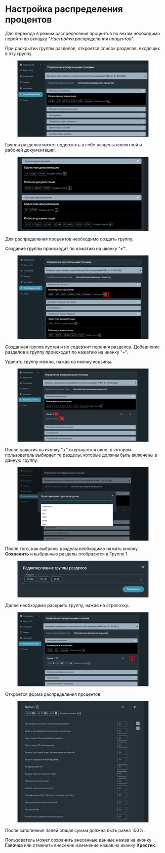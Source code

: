 # Настройка распределения процентов

Для перехода в режим распределения процентов по вехам необходимо перейти во вкладку "_Настройка распределения процентов_".

При раскрытии группы разделов, откроется список разделов, входящих в эту группу.

<figure><img src="../../gitbook/assets/image (64).png" alt=""><figcaption></figcaption></figure>

Группа разделов может содержать в себе разделы проектной и рабочей документации.

<figure><img src="../../gitbook/assets/image (65).png" alt=""><figcaption></figcaption></figure>

Для распределения процентов необходимо создать группу.&#x20;

Создание группы происходит по нажатию на иконку "**+".**

<figure><img src="../../gitbook/assets/image (66).png" alt=""><figcaption></figcaption></figure>

Созданная группа пустая и не содержит перечня разделов. Добавление разделов в группу происходит по нажатию на иконку "+".&#x20;

Удалить группу можно, нажав на иконку корзины.

<figure><img src="../../gitbook/assets/image (69).png" alt=""><figcaption></figcaption></figure>

После нажатия на иконку "+" открывается окно, в котором пользователь выбирает те разделы, которые должны быть включены в данную группу.

<figure><img src="../../gitbook/assets/image (70).png" alt=""><figcaption></figcaption></figure>

После того, как выбраны разделы необходимо нажать кнопку **Сохранить** и выбранные разделы отобразятся в Группе 1.

<figure><img src="../../gitbook/assets/image (71).png" alt=""><figcaption></figcaption></figure>

Далее необходимо раскрыть группу, нажав на стрелочк&#x443;**.**

<figure><img src="../../gitbook/assets/image (72).png" alt=""><figcaption></figcaption></figure>

Откроется форма распределения процентов.

<figure><img src="../../gitbook/assets/image (73).png" alt=""><figcaption></figcaption></figure>

После заполнения полей общая сумма должна быть равна 100%.

Пользователь может сохранить внесенные данные нажав на иконку **Галочка** или отменить внесение изменение нажав на иконку **Крестик**.

